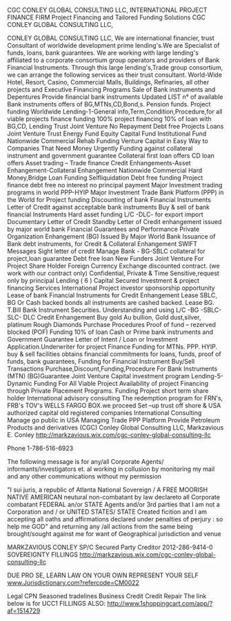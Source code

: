 CGC CONLEY GLOBAL CONSULTING LLC,
INTERNATIONAL PROJECT FINANCE FIRM
Project Financing and Tailored Funding Solutions
CGC CONLEY GLOBAL CONSULTING LLC,

CONLEY GLOBAL CONSULTING LLC, We are international financier, trust Consultant of worldwide development prime lending's.We are Specialist of funds, loans, bank guarantees. We are working with large lending's affiliated to a corporate consortium group operators and providers of Bank Financial Instruments. Through this large lending's,Trade group consortium, we can arrange the following services as their trust consultant.
World-Wide Hotel, Resort, Casino, Commercial Malls, Buildings, Refinaries, all other projects and Executive Financing Programs
Sale of Bank instruments and Depentures
Provide financial bank instruments
Updated LIST n° of available Bank instruments offers of BG,MTNs,CD,Bond,s.
Pension funds.
Project funding Worldwide
Lending-1-General info,Term,Condition,Procedure,for all viable projects finance funding
100% project financing 10% of loan with BG,CD,
Lending Trust
Joint Venture No Repayment Debt free Projects Loans
Joint Venture Trust
Energy Fund
Equity Capital Fund
Institutional Fund
Nationwide Commercial Rehab Funding
Venture Capital in Easy Way to Companies That Need Money Urgently
Funding against collateral instrument and government guarantee
Collateral first loan offers
CD loan offers
Asset trading – Trade finance
Credit Enhangements-Asset Enhangement-Collateral Enhangement
Nationwide Commercial Hard Money,Bridge Loan Funding
Selfliquidation Debt free funding
Project finance debt free no interest no principal payment
Major Investment trading programs in world PPP-HYIP
Major Investment Trade Bank Platform (PPP) in the World for Project funding
Discounting of bank Financial Instruments
Letter of Credit against acceptable bank instruments
Buy & sell of bank financial Instruments
Hard asset funding
L/C -DLC- for export import
Documentary Letter of Credit
Standby Letter of Credit enhangement issued by major world bank
Financial Guarantees and Performance
Private Organization Enhangement (BG) Issued By Major World Bank
Issuance of Bank debt instruments, for Credit & Collateral Enhangement
SWIFT Messages
Sight letter of credit
Manage Bank - BG-SBLC collateral for project,loan guarantee Debt free loan
New Funders Joint Venture For Project Share Holder
Foreign Currency Exchange discounted contract. (we work with our contract only)
Confidential, Private & Time Sensitive,request only by principal
Lending ( 6 ) Capital Secured Investment & project financing Services
International Project investor sponsorship opportunity
Lease of bank Financial Instruments for Credit Enhangement
Lease SBLC, BG Or Cash backed bonds all instruments are cashed backed.
Lease BG. T.Bill Bank Instrument Securities.
Understanding and using L/C -BG -SBLC-SLC- DLC Credit Enhangement
Buy gold Au bullion, Gold dust,silver, platinum
Rough Diamonds Purchase Procedures
Proof of fund – rezerved blocked (POF)
Funding 10% of loan Cash or Prime bank instruments and Government Guarantee
Letter of Intent / Loan or Investment Application.Underwriter for project Finance
Funding for MTNs. PPP. HYIP. buy & sell facilities
obtains financial commitments for loans, funds, proof of funds, bank guarantees,
Funding for Financial Instrument Buy/Sell Transactions
Purchase,Discount,Funding,Procedure For Bank Instruments (MTN) (BG)Guarantee
Joint Venture Capital investment program
Lending-5-Dynamic Funding For All Viable Project
Availability of project Financing through Private Placement Programs.
Funding Project short term share holder
International advisory consulting
The redemption program for FRN's, FRB's TOV's WELLS FARGO BOX.we proceed
Set –up trust off shore & USA authorized capital old registered companies
International Consulting
Manage go public in USA
Managing Trade PPP Platform
Provide Petroleum Products and derivatives
(CGC) Conley Global Consulting LLC, Markzavious E. Conley
http://markzavious.wix.com/cgc-conley-global-consulting-llc

Phone 1-786-516-6923
 
The following message is for any/all Corporate Agents/ informants/investigators et. al working in collusion by monitoring my mail and any other communications without my permission

"I sui juris, a republic of Atlanta National Sovereign / A FREE MOORISH NATIVE AMERICAN neutural non-combatant by law declareto all Corporate combatant FEDERAL an/or STATE Agents and/or 3rd parties that I am not a Corporation and / or UNITED STATES/ STATE Created ficition and I am accepting all oaths and affirmations declared under penalties of perjury : so help me GOD" and returning any /all actions from the same being brought/sought against me for want of Geographical jurisdiction and venue

MARKZAVIOUS CONLEY
SP/C Secured Party Creditor
2012-286-9414-0
SOVEREIGNTY FILLINGS
http://markzavious.wix.com/cgc-conley-global-consulting-llc
 
DUE PRO SE, LEARN LAW ON YOUR OWN REPRESENT YOUR SELF
www.Jurisdictionary.com?refercode=CM0022
 
Legal CPN
Seasoned tradelines
Business Credit
Credit Repair
The link below is for UCC1 FILLINGS ALSO:
http://www.1shoppingcart.com/app/?af=1514729

